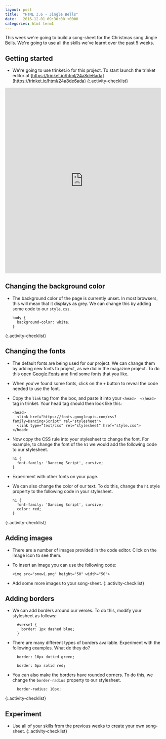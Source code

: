 ```yaml
---
layout: post
title:  "HTML 3.6 - Jingle Bells"
date:   2016-12-01 09:30:00 +0000
categories: html term1
---
```


This week we're going to build a song-sheet for the Christmas song Jingle Bells. We're going to use all the skills we've learnt over the past 5 weeks.

## Getting started
* We're going to use trinket.io for this project. To start launch the trinket editor at [https://trinket.io/html/24a8de6ada](https://trinket.io/html/24a8de6ada)
{:.activity-checklist}

<div class="center">
<iframe src="https://trinket.io/embed/html/24a8de6ada" width="100%" height="600" frameborder="0" marginwidth="0" marginheight="0" allowfullscreen></iframe>
</div>

## Changing the background color
* The background color of the page is currently unset. In most browsers, this will mean that it displays as grey. We can change this by adding some code to our ```style.css```.

  ```
  body {
    background-color: white;
  }
  ```
{:.activity-checklist}

## Changing the fonts
* The default fonts are being used for our project. We can change them by adding new fonts to project, as we did in the magazine project. To do this open [Google Fonts](https://fonts.google.com/) and find some fonts that you like.
* When you've found some fonts, click on the ```+``` button to reveal the code needed to use the font.
* Copy the ```link``` tag from the box, and paste it into your ```<head>  <\head>``` tag in trinket. Your head tag should then look like this:

  ```
  <head>
    <link href="https://fonts.googleapis.com/css?family=Dancing+Script" rel="stylesheet">
    <link type="text/css" rel="stylesheet" href="style.css">
  </head>
  ```
* Now copy the CSS rule into your stylesheet to change the font. For example, to change the font of the ```h1``` we would add the following code to our stylesheet.

  ```
  h1 {
    font-family: 'Dancing Script', cursive;
  }
  ```
* Experiment with other fonts on your page.
* We can also change the color of our text. To do this, change the ```h1``` style property to the following code in your stylesheet.

  ```
  h1 {
    font-family: 'Dancing Script', cursive;
    color: red;
  }
  ```
{:.activity-checklist}

## Adding images
* There are a number of images provided in the code editor. Click on the image icon to see them.
* To insert an image you can use the following code:

  ```
  <img src="snow1.png" height="50" width="50">
  ```
* Add some more images to your song-sheet.
{:.activity-checklist}

## Adding borders
* We can add borders around our verses. To do this, modify your stylesheet as follows:

  ```
    #verse1 {
      border: 1px dashed blue;
    }
  ```
* There are many different types of borders available. Experiment with the following examples. What do they do?

  ```
    border: 10px dotted green;
  ```

  ```
    border: 5px solid red;
  ```
* You can also make the borders have rounded corners. To do this, we change the ```border-radius``` property to our stylesheet.
  ```
    border-radius: 10px;
  ```
{:.activity-checklist}

## Experiment
* Use all of your skills from the previous weeks to create your own song-sheet.
{:.activity-checklist}
